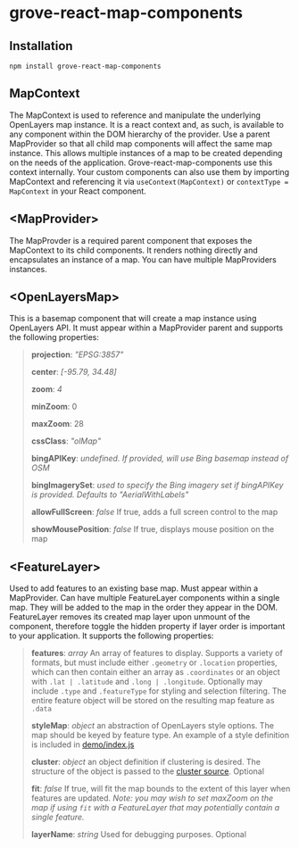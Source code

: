 # grove-react-map-components

## Installation

`npm install grove-react-map-components`

## MapContext

The MapContext is used to reference and manipulate the underlying OpenLayers map instance. It is a react context and, as such, is available to any component within the DOM hierarchy of the provider. Use a parent MapProvider so that all child map components will affect the same map instance. This allows multiple instances of a map to be created depending on the needs of the application. Grove-react-map-components use this context internally. Your custom components can also use them by importing MapContext and referencing it via `useContext(MapContext)` or `contextType = MapContext` in your React component.

## &lt;MapProvider&gt;

The MapProvder is a required parent component that exposes the MapContext to its child components. It renders nothing directly and encapsulates an instance of a map. You can have multiple MapProviders instances.

## &lt;OpenLayersMap&gt;

This is a basemap component that will create a map instance using OpenLayers API. It must appear within a MapProvider parent and supports the following properties:

> **projection**: *"EPSG:3857"* 
> 
> **center**: *[-95.79, 34.48]*
> 
> **zoom**: *4*
>
> **minZoom**: 0
>
> **maxZoom**: 28
> 
> **cssClass**: _"olMap"_ 
> 
> **bingAPIKey**: _undefined. If provided, will use Bing basemap instead of OSM_ 
> 
> **bingImagerySet**: _used to specify the Bing imagery set if bingAPIKey is provided. Defaults to "AerialWithLabels"_
> 
> **allowFullScreen**: _false_ If true, adds a full screen control to the map
> 
> **showMousePosition**: _false_ If true, displays mouse position on the map

## &lt;FeatureLayer&gt;

Used to add features to an existing base map.  Must appear within a MapProvider.  Can have multiple FeatureLayer components within a single map.  They will be added to the map in the order they appear in the DOM.  FeatureLayer removes its created map layer upon unmount of the component, therefore toggle the hidden property if layer order is important to your application.  It supports the following properties:

> **features**: _array_ An array of features to display.  Supports a variety of formats, but must include either `.geometry` or `.location` properties, which can then contain either an array as `.coordinates` or an object with `.lat | .latitude` and `.long | .longitude`.  Optionally may include `.type` and `.featureType` for styling and selection filtering.  The entire feature object will be stored on the resulting map feature as `.data`
> 
> **styleMap**: _object_ an abstraction of OpenLayers style options.  The map should be keyed by feature type.  An example of a style definition is included in [demo/index.js](demo/src/index.js)
>
> **cluster**: _object_ an object definition if clustering is desired.  The structure of the object is passed to the [cluster source](https://openlayers.org/en/latest/apidoc/module-ol_source_Cluster.html).  Optional
>>
> **fit**: _false_ If true, will fit the map bounds to the extent of this layer when features are updated.  _Note: you may wish to set maxZoom on the map if using `fit` with a FeatureLayer that may potentially contain a single feature._
> 
> **layerName**: _string_  Used for debugging purposes.  Optional
